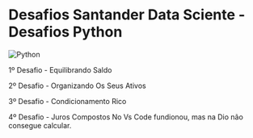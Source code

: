 # Desafios Santander Data Sciente - Desafios Python

![Python](https://img.shields.io/badge/Python-000?style=for-the-badge&logo=python)

1º Desafio - Equilibrando Saldo

2º Desafio - Organizando Os Seus Ativos

3º Desafio - Condicionamento Rico

4º Desafio - Juros Compostos
No Vs Code fundionou, mas na Dio não consegue calcular. 
